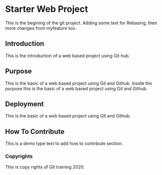 # Starter Web Project

This is the begining of the git project. Adding some text for Rebasing, then more changes from myfeature too.

## Introduction

This is the introduction of a web based project using Git hub.

## Purpose

This is the basic of a web based project using Git and Github.
Inside the purpose this is the basic of a web based project using Git and Github.

## Deployment

This is the basic of a web based project using Git and Github.

## How To Contribute

This is a demo type text to add how to contribute section.

### Copyrights

This is copy rights of Git training 2020.



